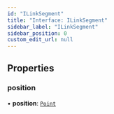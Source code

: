 ```yaml
---
id: "ILinkSegment"
title: "Interface: ILinkSegment"
sidebar_label: "ILinkSegment"
sidebar_position: 0
custom_edit_url: null
---
```


## Properties

### position

• **position**: [`Point`](../#point)
